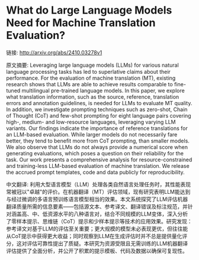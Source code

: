 # What do Large Language Models Need for Machine Translation Evaluation?

链接: http://arxiv.org/abs/2410.03278v1

原文摘要:
Leveraging large language models (LLMs) for various natural language
processing tasks has led to superlative claims about their performance. For the
evaluation of machine translation (MT), existing research shows that LLMs are
able to achieve results comparable to fine-tuned multilingual pre-trained
language models. In this paper, we explore what translation information, such
as the source, reference, translation errors and annotation guidelines, is
needed for LLMs to evaluate MT quality. In addition, we investigate prompting
techniques such as zero-shot, Chain of Thought (CoT) and few-shot prompting for
eight language pairs covering high-, medium- and low-resource languages,
leveraging varying LLM variants. Our findings indicate the importance of
reference translations for an LLM-based evaluation. While larger models do not
necessarily fare better, they tend to benefit more from CoT prompting, than
smaller models. We also observe that LLMs do not always provide a numerical
score when generating evaluations, which poses a question on their reliability
for the task. Our work presents a comprehensive analysis for
resource-constrained and training-less LLM-based evaluation of machine
translation. We release the accrued prompt templates, code and data publicly
for reproducibility.

中文翻译:
利用大型语言模型（LLM）处理各类自然语言处理任务时，其性能表现常被冠以"卓越"的评价。在机器翻译（MT）评估领域，现有研究表明LLM能达到与经过微调的多语言预训练语言模型相当的效果。本文系统探究了LLM评估机器翻译质量所需的信息要素——包括源文本、参考译文、翻译错误及标注规范，并针对涵盖高、中、低资源水平的八种语言对，结合不同规模的LLM变体，深入分析了零样本提示、思维链（CoT）提示和少样本提示等技术的应用效果。研究发现：参考译文对基于LLM的评估至关重要；更大规模的模型未必表现更优，但往往能从CoT提示中获得更大收益；同时观察到LLM在生成评估时并不总是提供量化评分，这对评估可靠性提出了质疑。本研究为资源受限且无需训练的LLM机器翻译评估提供了全面分析，并公开了积累的提示模板、代码及数据以确保可复现性。
